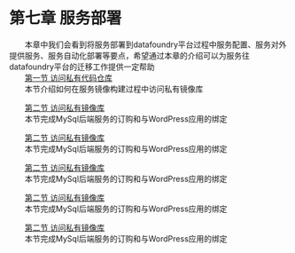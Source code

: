 # 第七章 服务部署
　　本章中我们会看到将服务部署到datafoundry平台过程中服务配置、服务对外提供服务、服务自动化部署等要点，希望通过本章的介绍可以为服务往datafoundry平台的迁移工作提供一定帮助   
 　　[第一节 访问私有代码仓库](service_deployment/access_private_code_repos.md)  
　　本节介绍如何在服务镜像构建过程中访问私有镜像库 
    
　　[第二节 访问私有镜像库](service_deployment/access_private_image_registry.md)   
　　本节完成MySql后端服务的订购和与WordPress应用的绑定  
    
　　[第二节 访问私有镜像库](service_deployment/access_private_image_registry.md)   
　　本节完成MySql后端服务的订购和与WordPress应用的绑定   

　　[第二节 访问私有镜像库](service_deployment/access_private_image_registry.md)   
　　本节完成MySql后端服务的订购和与WordPress应用的绑定 
    
　　[第二节 访问私有镜像库](service_deployment/access_private_image_registry.md)   
　　本节完成MySql后端服务的订购和与WordPress应用的绑定   
    
　　[第二节 访问私有镜像库](service_deployment/access_private_image_registry.md)   
　　本节完成MySql后端服务的订购和与WordPress应用的绑定   
